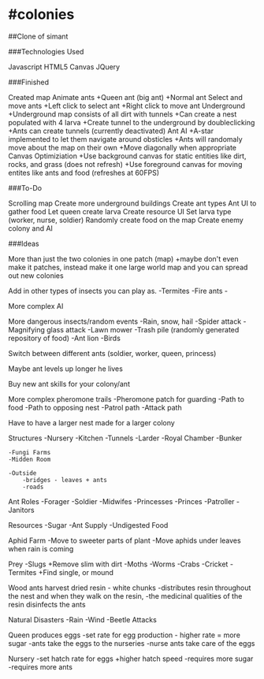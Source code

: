 #colonies
========

##Clone of simant

###Technologies Used

Javascript
HTML5 Canvas
JQuery

###Finished

Created map
Animate ants
	+Queen ant (big ant)
	+Normal ant
Select and move ants
	+Left click to select ant
	+Right click to move ant
Underground
	+Underground map consists of all dirt with tunnels
	+Can create a nest populated with 4 larva
	+Create tunnel to the underground by doubleclicking
	+Ants can create tunnels (currently deactivated)
Ant AI
	+A-star implemented to let them navigate around obsticles
	+Ants will randomaly move about the map on their own
	+Move diagonally when appropriate
Canvas Optimiziation
	+Use background canvas for static entities like dirt, rocks, and grass (does not refresh)
	+Use foreground canvas for moving entites like ants and food (refreshes at 60FPS)


###To-Do

Scrolling map
Create more underground buildings
Create ant types
Ant UI to gather food
Let queen create larva
Create resource UI
Set larva type (worker, nurse, soldier)
Randomly create food on the map
Create enemy colony and AI

###Ideas

More than just the two colonies in one patch (map) 
	+maybe don't even make it patches, instead make it one large world map and you can spread out new colonies

Add in other types of insects you can play as.
	-Termites
	-Fire ants
	-

More complex AI

More dangerous insects/random events
	-Rain, snow, hail
	-Spider attack
	-Magnifying glass attack
	-Lawn mower
	-Trash pile (randomly generated repository of food)
	-Ant lion
	-Birds
	

Switch between different ants (soldier, worker, queen, princess)

Maybe ant levels up longer he lives

Buy new ant skills for your colony/ant

More complex pheromone trails
	-Pheromone patch for guarding
	-Path to food
	-Path to opposing nest
	-Patrol path
	-Attack path

Have to have a larger nest made for a larger colony

Structures
	-Nursery
	-Kitchen
	-Tunnels
	-Larder
	-Royal Chamber
	-Bunker

	-Fungi Farms
	-Midden Room

	-Outside
		-bridges - leaves + ants
		-roads

Ant Roles
	-Forager
	-Soldier
	-Midwifes
	-Princesses
	-Princes
	-Patroller
	-Janitors
	

Resources
	-Sugar
	-Ant Supply
	-Undigested Food

Aphid Farm
	-Move to sweeter parts of plant
	-Move aphids under leaves when rain is coming

Prey
	-Slugs
		+Remove slim with dirt
	-Moths
	-Worms
	-Crabs
	-Cricket
	-Termites
		+Find single, or mound

Wood ants harvest dried resin - white chunks
	-distributes resin throughout the nest and when they walk on the resin,
	-the medicinal qualities of the resin disinfects the ants

Natural Disasters
	-Rain
	-Wind
	-Beetle Attacks

Queen produces eggs
	-set rate for egg production - higher rate = more sugar
	-ants take the eggs to the nurseries
	-nurse ants take care of the eggs

Nursery
	-set hatch rate for eggs
		+higher hatch speed
			-requires more sugar
			-requires more ants